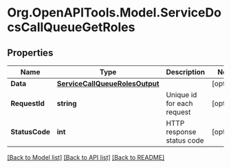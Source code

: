 # Org.OpenAPITools.Model.ServiceDocsCallQueueGetRoles

## Properties

Name | Type | Description | Notes
------------ | ------------- | ------------- | -------------
**Data** | [**ServiceCallQueueRolesOutput**](ServiceCallQueueRolesOutput.md) |  | [optional] 
**RequestId** | **string** | Unique id for each request | [optional] 
**StatusCode** | **int** | HTTP response status code | [optional] 

[[Back to Model list]](../README.md#documentation-for-models) [[Back to API list]](../README.md#documentation-for-api-endpoints) [[Back to README]](../README.md)

